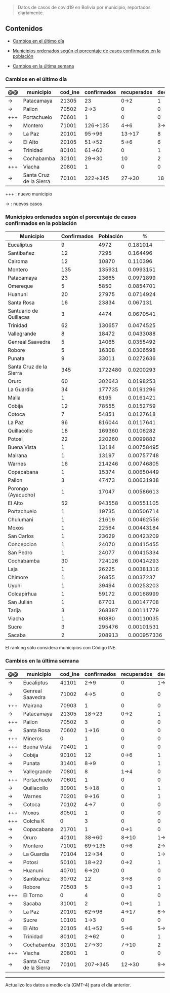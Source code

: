 > Datos de casos de covid19 en Bolivia por municipio, reportados diariamente.


## Contenidos

- [Cambios en el último día](#cambios-en-el-último-día)

- [Municipios ordenados según el porcentaje de casos confirmados en la población](#municipios-ordenados-según-el-porcentaje-de-casos-confirmados-en-la-población)

- [Cambios en la última semana](#cambios-en-la-última-semana)




### Cambios en el último día


<table>
<thead>
<tr class="header"><th>@@</th><th>municipio</th><th>cod_ine</th><th>confirmados</th><th>recuperados</th><th>decesos</th></tr>
</thead>
<tbody>
<tr class="modify"><td class="modify">→</td><td>Patacamaya</td><td>21305</td><td>23</td><td class="modify">0→2</td><td>1</td></tr>
<tr class="modify"><td class="modify">→</td><td>Pailon</td><td>70502</td><td class="modify">2→3</td><td>0</td><td>0</td></tr>
<tr class="add"><td>+++</td><td>Portachuelo</td><td>70601</td><td>1</td><td>0</td><td>0</td></tr>
<tr class="modify"><td class="modify">→</td><td>Montero</td><td>71001</td><td class="modify">126→135</td><td class="modify">4→6</td><td class="modify">3→4</td></tr>
<tr class="modify"><td class="modify">→</td><td>La Paz</td><td>20101</td><td class="modify">95→96</td><td class="modify">13→17</td><td>8</td></tr>
<tr class="modify"><td class="modify">→</td><td>El Alto</td><td>20105</td><td class="modify">51→52</td><td class="modify">5→6</td><td>6</td></tr>
<tr class="modify"><td class="modify">→</td><td>Trinidad</td><td>80101</td><td class="modify">61→62</td><td>0</td><td>1</td></tr>
<tr class="modify"><td class="modify">→</td><td>Cochabamba</td><td>30101</td><td class="modify">29→30</td><td>10</td><td>2</td></tr>
<tr class="add"><td>+++</td><td>Viacha</td><td>20801</td><td>1</td><td>0</td><td>0</td></tr>
<tr class="modify"><td class="modify">→</td><td>Santa Cruz de la Sierra</td><td>70101</td><td class="modify">322→345</td><td class="modify">27→30</td><td class="modify">18→19</td></tr>
</tbody>
</table>

+++ : nuevo municipio

→ : nuevos casos


### Municipios ordenados según el porcentaje de casos confirmados en la población


| Municipio               |   Confirmados |   Población |           % |
|-------------------------|---------------|-------------|-------------|
| Eucaliptus              |             9 |        4972 | 0.181014    |
| Santibañez              |            12 |        7295 | 0.164496    |
| Cairoma                 |            12 |       10870 | 0.110396    |
| Montero                 |           135 |      135931 | 0.0993151   |
| Patacamaya              |            23 |       23665 | 0.0971899   |
| Omereque                |             5 |        5850 | 0.0854701   |
| Huanuni                 |            20 |       27975 | 0.0714924   |
| Santa Rosa              |            16 |       23834 | 0.067131    |
| Santuario de Quillacas  |             3 |        4474 | 0.0670541   |
| Trinidad                |            62 |      130657 | 0.0474525   |
| Vallegrande             |             8 |       18472 | 0.0433088   |
| Genreal Saavedra        |             5 |       14065 | 0.0355492   |
| Robore                  |             5 |       16308 | 0.0306598   |
| Punata                  |             9 |       33011 | 0.0272636   |
| Santa Cruz de la Sierra |           345 |     1722480 | 0.0200293   |
| Oruro                   |            60 |      302643 | 0.0198253   |
| La Guardia              |            34 |      177735 | 0.0191296   |
| Malla                   |             1 |        6195 | 0.0161421   |
| Cobija                  |            12 |       78555 | 0.0152759   |
| Cotoca                  |             7 |       54851 | 0.0127618   |
| La Paz                  |            96 |      816044 | 0.0117641   |
| Quillacollo             |            18 |      169360 | 0.0106282   |
| Potosi                  |            22 |      220260 | 0.0099882   |
| Buena Vista             |             1 |       13184 | 0.00758495  |
| Mairana                 |             1 |       13197 | 0.00757748  |
| Warnes                  |            16 |      214246 | 0.00746805  |
| Copacabana              |             1 |       15374 | 0.00650449  |
| Pailon                  |             3 |       47473 | 0.00631938  |
| Porongo (Ayacucho)      |             1 |       17047 | 0.00586613  |
| El Alto                 |            52 |      943558 | 0.00551105  |
| Portachuelo             |             1 |       19735 | 0.00506714  |
| Chulumani               |             1 |       21619 | 0.00462556  |
| Moxos                   |             1 |       22564 | 0.00443184  |
| San Carlos              |             1 |       23629 | 0.00423209  |
| Concepcion              |             1 |       24070 | 0.00415455  |
| San Pedro               |             1 |       24077 | 0.00415334  |
| Cochabamba              |            30 |      724126 | 0.00414293  |
| Laja                    |             1 |       26225 | 0.00381316  |
| Chimore                 |             1 |       26855 | 0.0037237   |
| Uyuni                   |             1 |       39494 | 0.00253203  |
| Colcapirhua             |             1 |       59172 | 0.00168999  |
| San Julián              |             1 |       67701 | 0.00147708  |
| Tarija                  |             3 |      268387 | 0.00111779  |
| Viacha                  |             1 |       90880 | 0.00110035  |
| Sucre                   |             3 |      295476 | 0.00101531  |
| Sacaba                  |             2 |      208913 | 0.000957336 |

El ranking sólo considera municipios con Código INE.


### Cambios en la última semana


<table>
<thead>
<tr class="header"><th>@@</th><th>municipio</th><th>cod_ine</th><th>confirmados</th><th>recuperados</th><th>decesos</th></tr>
</thead>
<tbody>
<tr class="modify"><td class="modify">→</td><td>Eucaliptus</td><td>41101</td><td class="modify">2→9</td><td>0</td><td class="modify">1→2</td></tr>
<tr class="modify"><td class="modify">→</td><td>Genreal Saavedra</td><td>71002</td><td class="modify">4→5</td><td>0</td><td>0</td></tr>
<tr class="add"><td>+++</td><td>Mairana</td><td>70903</td><td>1</td><td>0</td><td>0</td></tr>
<tr class="modify"><td class="modify">→</td><td>Patacamaya</td><td>21305</td><td class="modify">18→23</td><td class="modify">0→2</td><td>1</td></tr>
<tr class="add"><td>+++</td><td>Pailon</td><td>70502</td><td>3</td><td>0</td><td>0</td></tr>
<tr class="modify"><td class="modify">→</td><td>Santa Rosa</td><td>70602</td><td class="modify">1→16</td><td>0</td><td>0</td></tr>
<tr class="add"><td>+++</td><td>Mineros</td><td>0</td><td>1</td><td>0</td><td>0</td></tr>
<tr class="add"><td>+++</td><td>Buena Vista</td><td>70401</td><td>1</td><td>0</td><td>0</td></tr>
<tr class="modify"><td class="modify">→</td><td>Cobija</td><td>90101</td><td>12</td><td class="modify">0→6</td><td>1</td></tr>
<tr class="modify"><td class="modify">→</td><td>Punata</td><td>31401</td><td class="modify">8→9</td><td>0</td><td>1</td></tr>
<tr class="modify"><td class="modify">→</td><td>Vallegrande</td><td>70801</td><td>8</td><td class="modify">1→4</td><td>0</td></tr>
<tr class="add"><td>+++</td><td>Portachuelo</td><td>70601</td><td>1</td><td>0</td><td>0</td></tr>
<tr class="modify"><td class="modify">→</td><td>Quillacollo</td><td>30901</td><td class="modify">5→18</td><td>0</td><td>1</td></tr>
<tr class="modify"><td class="modify">→</td><td>Warnes</td><td>70201</td><td class="modify">9→16</td><td>0</td><td>1</td></tr>
<tr class="modify"><td class="modify">→</td><td>Cotoca</td><td>70102</td><td class="modify">4→7</td><td>0</td><td>0</td></tr>
<tr class="add"><td>+++</td><td>Moxos</td><td>80501</td><td>1</td><td>0</td><td>0</td></tr>
<tr class="add"><td>+++</td><td>Colcha K</td><td>0</td><td>3</td><td>0</td><td>0</td></tr>
<tr class="modify"><td class="modify">→</td><td>Copacabana</td><td>21701</td><td>1</td><td class="modify">0→1</td><td>0</td></tr>
<tr class="modify"><td class="modify">→</td><td>Oruro</td><td>40101</td><td class="modify">38→60</td><td class="modify">8→10</td><td class="modify">1→2</td></tr>
<tr class="modify"><td class="modify">→</td><td>Montero</td><td>71001</td><td class="modify">69→135</td><td class="modify">0→6</td><td class="modify">2→4</td></tr>
<tr class="modify"><td class="modify">→</td><td>La Guardia</td><td>70104</td><td class="modify">12→34</td><td>0</td><td class="modify">1→2</td></tr>
<tr class="modify"><td class="modify">→</td><td>Potosi</td><td>50101</td><td class="modify">18→22</td><td class="modify">0→2</td><td>1</td></tr>
<tr class="modify"><td class="modify">→</td><td>Huanuni</td><td>40701</td><td class="modify">6→20</td><td>0</td><td>0</td></tr>
<tr class="modify"><td class="modify">→</td><td>Santibañez</td><td>30702</td><td>12</td><td class="modify">3→8</td><td>0</td></tr>
<tr class="modify"><td class="modify">→</td><td>Robore</td><td>70503</td><td>5</td><td class="modify">0→3</td><td>1</td></tr>
<tr class="add"><td>+++</td><td>El Torno</td><td>0</td><td>4</td><td>0</td><td>0</td></tr>
<tr class="modify"><td class="modify">→</td><td>Sacaba</td><td>31001</td><td>2</td><td class="modify">0→1</td><td>1</td></tr>
<tr class="modify"><td class="modify">→</td><td>La Paz</td><td>20101</td><td class="modify">62→96</td><td class="modify">4→17</td><td class="modify">6→8</td></tr>
<tr class="modify"><td class="modify">→</td><td>Sucre</td><td>10101</td><td class="modify">1→3</td><td>0</td><td>0</td></tr>
<tr class="modify"><td class="modify">→</td><td>El Alto</td><td>20105</td><td class="modify">41→52</td><td class="modify">5→6</td><td class="modify">5→6</td></tr>
<tr class="modify"><td class="modify">→</td><td>Trinidad</td><td>80101</td><td class="modify">2→62</td><td>0</td><td>1</td></tr>
<tr class="modify"><td class="modify">→</td><td>Cochabamba</td><td>30101</td><td class="modify">27→30</td><td class="modify">7→10</td><td>2</td></tr>
<tr class="add"><td>+++</td><td>Viacha</td><td>20801</td><td>1</td><td>0</td><td>0</td></tr>
<tr class="modify"><td class="modify">→</td><td>Santa Cruz de la Sierra</td><td>70101</td><td class="modify">207→345</td><td class="modify">12→30</td><td class="modify">9→19</td></tr>
</tbody>
</table>


---

Actualizo los datos a medio día (GMT-4) para el día anterior.
